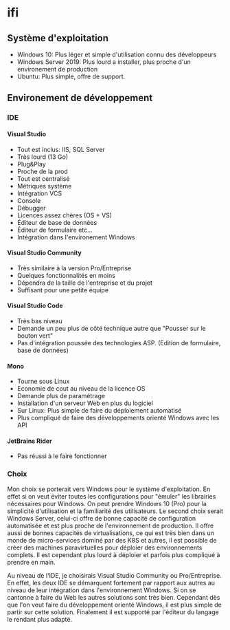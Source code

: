 # ifi

## Système d'exploitation

* Windows 10: Plus léger et simple d'utilisation connu des développeurs
* Windows Server 2019: Plus lourd a installer, plus proche d'un environement de production
* Ubuntu: Plus simple, offre de support.

## Environement de développement

### IDE

#### Visual Studio

* Tout est inclus: IIS, SQL Server
* Très lourd (13 Go)
* Plug&Play
* Proche de la prod
* Tout est centralisé
* Métriques système
* Intégration VCS
* Console
* Débugger
* Licences assez chères (OS + VS)
* Éditeur de base de données
* Éditeur de formulaire etc...
* Intégration dans l'environement Windows

#### Visual Studio Community

* Très similaire à la version Pro/Entreprise
* Quelques fonctionnalités en moins
* Dépendra de la taille de l'entreprise et du projet
* Suffisant pour une petite équipe

#### Visual Studio Code

* Très bas niveau
* Demande un peu plus de côté technique autre que "Pousser sur le bouton vert"
* Pas d'intégration poussée des technologies ASP. (Edition de formulaire, base de données)

#### Mono

* Tourne sous Linux
* Economie de cout au niveau de la licence OS
* Demande plus de paramétrage
* Installation d'un serveur Web en plus du logiciel
* Sur Linux: Plus simple de faire du déploiement automatisé
* Plus compliqué de faire des développements orienté Windows avec les API

#### JetBrains Rider

* Pas réussi à le faire fonctionner

### Choix

Mon choix se porterait vers Windows pour le système d'exploitation. En effet si on veut éviter toutes les configurations pour "émuler" les librairies nécessaires pour Windows. On peut prendre Windows 10 (Pro) pour la simplicité d'utilisation et la familiarité des utilisateurs. Le second choix serait Windows Server, celui-ci offre de bonne capacité de configuration automatisée et est plus proche de l'environnement de production. Il offre aussi de bonnes capacités de virtualisations, ce qui est très bien dans un monde de micro-services dominé par des K8S et autres, il est possible de créer des machines paravirtuelles pour déploier des environnements complets. Il est cependant plus lourd à déploier et parfois plus compliqué à prendre en main.

Au niveau de l'IDE, je choisirais Visual Studio Community ou Pro/Entreprise. En effet, les deux IDE se démarquent fortement par rapport aux autres au niveau de leur intégration dans l'environnement Windows. Si on se cantonne à faire du  Web les autres solutions sont très bien. Cependant dès que l'on veut faire du développement orienté Windows, il est plus simple de partir sur cette solution. Finalement il est supporté par l'éditeur du langage le rendant plus adapté.
